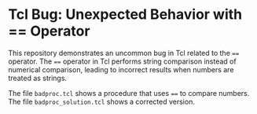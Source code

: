 # Tcl Bug: Unexpected Behavior with == Operator

This repository demonstrates an uncommon bug in Tcl related to the `==` operator.  The `==` operator in Tcl performs string comparison instead of numerical comparison, leading to incorrect results when numbers are treated as strings.

The file `badproc.tcl` shows a procedure that uses `==` to compare numbers. The file `badproc_solution.tcl` shows a corrected version. 